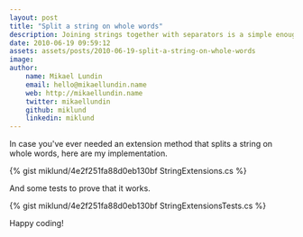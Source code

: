 ```yaml
---
layout: post
title: "Split a string on whole words"
description: Joining strings together with separators is a simple enough task. Splitting a string into words is somewhat trickier. Here's an algorithm that will get it done.
date: 2010-06-19 09:59:12
assets: assets/posts/2010-06-19-split-a-string-on-whole-words
image: 
author:
    name: Mikael Lundin
    email: hello@mikaellundin.name
    web: http://mikaellundin.name
    twitter: mikaellundin
    github: miklund
    linkedin: miklund
---
```


In case you've ever needed an extension method that splits a string on whole words, here are my implementation.

{% gist miklund/4e2f251fa88d0eb130bf StringExtensions.cs %}

And some tests to prove that it works.

{% gist miklund/4e2f251fa88d0eb130bf StringExtensionsTests.cs %}

Happy coding!
